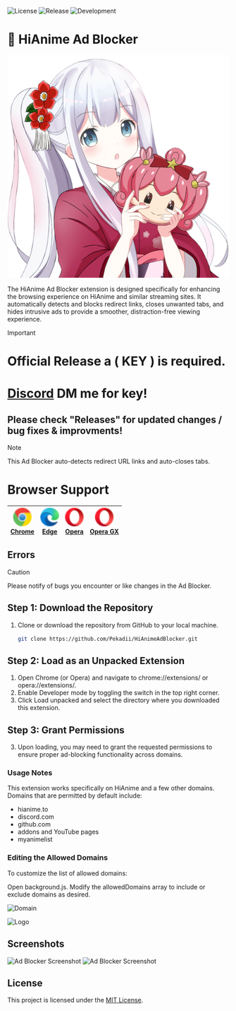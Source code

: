 ![License](https://img.shields.io/badge/License-MIT-blue) ![Release](https://img.shields.io/badge/Release-1.7.3-blue) ![Development](https://img.shields.io/badge/Development-1.7.3-blue.svg)


# 🌸 HiAnime Ad Blocker

![Banner](https://raw.githubusercontent.com/Pekadii/HiAnimeAdBlocker/main/Images/Banner.png)

The HiAnime Ad Blocker extension is designed specifically for enhancing the browsing experience on HiAnime and similar streaming sites. It automatically detects and blocks redirect links, closes unwanted tabs, and hides intrusive ads to provide a smoother, distraction-free viewing experience.

> [!IMPORTANT]
>
> # Official Release a ( KEY ) is required.
> # [Discord](https://Pekadi.com) DM me for key!
> ## Please check "Releases" for updated changes / bug fixes & improvments!

> [!NOTE]
>
> This Ad Blocker auto-detects redirect URL links and auto-closes tabs.



# Browser Support

| <a href="https://www.google.com/chrome/"><img src="./logos/chrome.svg" width="42px" /><br /><span>Chrome</span></a> | <a href="https://www.microsoft.com/edge"><img src="./logos/edge.svg" width="42px" /><br /><span>Edge</span></a> | <a href="https://www.opera.com/"><img src="./logos/opera.svg" width="42px" /><br /><span>Opera</span></a> | <a href="https://www.opera.com/gx"><img src="./logos/operagx.svg" width="42px" /><br /><span>Opera GX</span></a> |
| ---- | ---- | ---- | ---- |



## Errors
> [!CAUTION]
> Please notify of bugs you encounter or like changes in the Ad Blocker.


## Step 1: Download the Repository
1. Clone or download the repository from GitHub to your local machine.
   ```bash
   git clone https://github.com/Pekadii/HiAnimeAdBlocker.git

## Step 2: Load as an Unpacked Extension
1. Open Chrome (or Opera) and navigate to chrome://extensions/ or opera://extensions/.
2. Enable Developer mode by toggling the switch in the top right corner.
3. Click Load unpacked and select the directory where you downloaded this extension.

## Step 3: Grant Permissions
3. Upon loading, you may need to grant the requested permissions to ensure proper ad-blocking functionality across domains.

### Usage Notes
This extension works specifically on HiAnime and a few other domains.
Domains that are permitted by default include:
- hianime.to
- discord.com
- github.com
- addons and YouTube pages
- myanimelist

### Editing the Allowed Domains
To customize the list of allowed domains:

Open background.js.
Modify the allowedDomains array to include or exclude domains as desired.

![Domain](https://github.com/Pekadii/HiAnimeAdBlocker/blob/main/Images/Domains.png)

![Logo](https://github.com/Pekadii/HiAnimeAdBlocker/blob/main/Images/logo.png)

## Screenshots

![Ad Blocker Screenshot](https://github.com/Pekadii/HiAnimeAdBlocker/blob/main/Images/HiAnime.png)
![Ad Blocker Screenshot](https://github.com/Pekadii/HiAnimeAdBlocker/blob/main/Images/HiAnime-Home.png)



## License
This project is licensed under the [MIT License](LICENSE).
